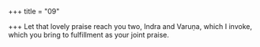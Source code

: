 +++
title = "09"

+++
Let that lovely praise reach you two, Indra and Varuṇa, which I invoke, which you bring to fulfillment as your joint praise.  